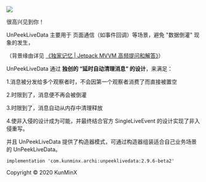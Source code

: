 ![](https://i.loli.net/2020/07/15/MFnDRgWBz27IJxs.png)

很高兴见到你！

UnPeekLiveData 主要用于 页面通信（如事件回调）等场景，避免 "数据倒灌" 现象的发生，

（背景缘由详见 [《独家记忆 | Jetpack MVVM 高频提问和解答》](https://juejin.im/post/5ef061d0e51d4573e71f3243)）

UnPeekLiveData 通过 **独创的 “延时自动清理消息” 的设计**，来满足：

1.消息被分发给多个观察者时，不会因第一个观察者消费了而直接被置空

2.时限到了，消息便不再会被倒灌

3.时限到了，消息自动从内存中清理释放

4.使非入侵的设计成为可能，并最终结合官方 SingleLiveEvent 的设计实现了非入侵重写。

并且 UnPeekLiveData 提供了构造器模式，可通过构造器组装适合自己业务场景的 UnPeekLiveData。

`implementation 'com.kunminx.archi:unpeeklivedata:2.9.6-beta2'`

Copyright © 2020 KunMinX
